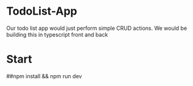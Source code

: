 # TodoList-App
Our todo list app would just perform simple CRUD actions. We would be building this in typescript front and back

# Start
##npm install && npm run dev
